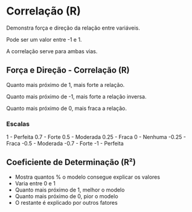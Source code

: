 # Correlação (R)

Demonstra força e direção da relação entre variáveis.

Pode ser um valor entre -1 e 1.

A correlação serve para ambas vias.

## Força e Direção - Correlação (R)

Quanto mais próximo de 1, mais forte a relação.

Quanto mais próximo de -1, mais forte a relação inversa.

Quanto mais próximo de 0, mais fraca a relação.

### Escalas

1 - Perfeita
0.7 - Forte
0.5 - Moderada
0.25 - Fraca
0 - Nenhuma
-0.25 - Fraca
-0.5 - Moderada
-0.7 - Forte
-1 - Perfeita

## Coeficiente de Determinação (R²)

- Mostra quantos % o modelo consegue explicar os valores
- Varia entre 0 e 1
- Quanto mais próximo de 1, melhor o modelo
- Quanto mais próximo de 0, pior o modelo
- O restante é explicado por outros fatores

